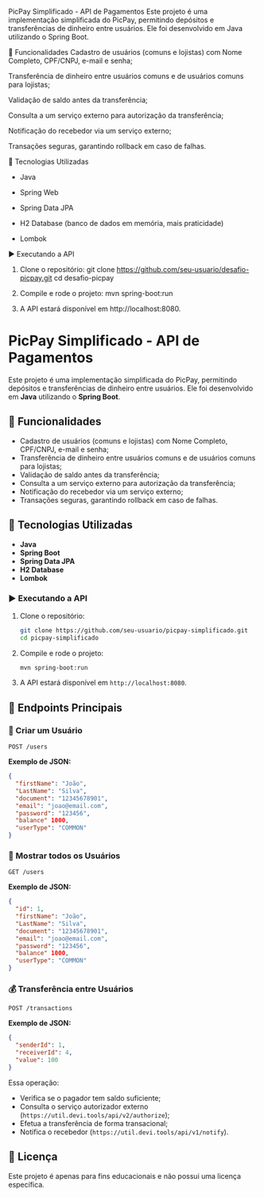 PicPay Simplificado - API de Pagamentos
Este projeto é uma implementação simplificada do PicPay, permitindo depósitos e transferências de dinheiro entre usuários. Ele foi desenvolvido em Java utilizando o Spring Boot.

📌 Funcionalidades
Cadastro de usuários (comuns e lojistas) com Nome Completo, CPF/CNPJ, e-mail e senha;

Transferência de dinheiro entre usuários comuns e de usuários comuns para lojistas;

Validação de saldo antes da transferência;

Consulta a um serviço externo para autorização da transferência;

Notificação do recebedor via um serviço externo;

Transações seguras, garantindo rollback em caso de falhas.


🚀 Tecnologias Utilizadas
- Java

- Spring Web

- Spring Data JPA

- H2 Database
(banco de dados em memória, mais praticidade)

- Lombok

▶️ Executando a API

1. Clone o repositório:
git clone https://github.com/seu-usuario/desafio-picpay.git
cd desafio-picpay


2. Compile e rode o projeto:
mvn spring-boot:run


3. A API estará disponível em http://localhost:8080.

# PicPay Simplificado - API de Pagamentos

Este projeto é uma implementação simplificada do PicPay, permitindo depósitos e transferências de dinheiro entre usuários. Ele foi desenvolvido em **Java** utilizando o **Spring Boot**.

## 📌 Funcionalidades
- Cadastro de usuários (comuns e lojistas) com Nome Completo, CPF/CNPJ, e-mail e senha;
- Transferência de dinheiro entre usuários comuns e de usuários comuns para lojistas;
- Validação de saldo antes da transferência;
- Consulta a um serviço externo para autorização da transferência;
- Notificação do recebedor via um serviço externo;
- Transações seguras, garantindo rollback em caso de falhas.

## 🚀 Tecnologias Utilizadas
- **Java**
- **Spring Boot**
- **Spring Data JPA**
- **H2 Database**
- **Lombok**


### ▶️ Executando a API
1. Clone o repositório:
   ```sh
   git clone https://github.com/seu-usuario/picpay-simplificado.git
   cd picpay-simplificado
   ```
2. Compile e rode o projeto:
   ```sh
   mvn spring-boot:run
   ```
3. A API estará disponível em `http://localhost:8080`.

## 🔄 Endpoints Principais
### 📌 Criar um Usuário
```http
POST /users
```
**Exemplo de JSON:**
```json
{
  "firstName": "João",
  "LastName": "Silva",
  "document": "12345678901",
  "email": "joao@email.com",
  "password": "123456",
  "balance" 1000,
  "userType": "COMMON"
}
```

### 📌 Mostrar todos os Usuários
```http
GET /users
```
**Exemplo de JSON:**
```json
{
  "id": 1,
  "firstName": "João",
  "LastName": "Silva",
  "document": "12345678901",
  "email": "joao@email.com",
  "password": "123456",
  "balance" 1000,
  "userType": "COMMON"
}
```

### 💰 Transferência entre Usuários
```http
POST /transactions
```
**Exemplo de JSON:**
```json
{
  "senderId": 1,
  "receiverId": 4,
  "value": 100
}
```
Essa operação:
- Verifica se o pagador tem saldo suficiente;
- Consulta o serviço autorizador externo (`https://util.devi.tools/api/v2/authorize`);
- Efetua a transferência de forma transacional;
- Notifica o recebedor (`https://util.devi.tools/api/v1/notify`).



## 📜 Licença
Este projeto é apenas para fins educacionais e não possui uma licença específica.
